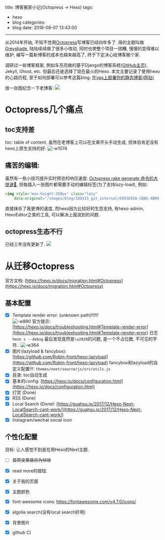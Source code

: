 title: 博客搬家小记(Octopress → Hexo)
tags:
  - hexo
  - blog
categories:
  - blog
date: 2018-08-07 13:43:00
---

从2014年开始, 不知不觉用[Octopress](http://octopress.org/)写博客已经四年多了. 用的主题叫做[Greyshade](https://shashankmehta.in/archive/2012/greyshade.html), 陆陆续续做了很多小改动, 同时也使整个项目一团糟, 慢慢的变得难以维护, 编写一篇新博客的成本也越来越高了, 终于下定决心给博客搬个家. 

调研过一些博客框架, 例如车亮亮做的基于Django的博客系统([GitHub主页](https://github.com/liangliangyy/DjangoBlog)), Jekyll, Ghost, etc. 但最后还是选择了现在最火的Hexo. 本文主要记录了使用hexo的心路历程, 至于如何部署可以参考这篇blog: [在vps上部署你的静态博客(网站)
](/blog/20170729/octopress-nginx-vps/)   

<!--more-->

放一张图纪念一下老博客:
![](/images/blog/180807_octopress_to_hexo/old_blog.png)


# Octopress几个痛点
## toc支持差
toc: table of content, 虽然在老博客上可以在文章开头手动生成, 但体验肯定没有hexo上原生支持的好:
![-w1074](/images/blog/180807_octopress_to_hexo/15336334210310.jpg)


## 痛苦的编辑:
虽然有一些小技巧提升实时预览的响应速度: [Octopress rake generate 命令的大提速🚀](/blog/20170812/rake-trick-octopress/), 但每插入一张图片都需要手动的编辑标签(为了支持lazy-load), 例如: 
```html
<img style="max-height:350px" class="lazy" 
    data-original="/images/blog/180315_git_internal/6993E92A-CB86-4BB9-9063-F3134BDC94D3.png">
```
直接抹杀了我更博的速度, 而hexo因为比较好的生态支持, 有hexo-admin, HexoEditor之类的工具, 可以解决上面说到的问题.

## octopress生态不行
已经三年没有更新了.
![](/images/blog/180807_octopress_to_hexo/github_octopress.png)   


# 从迁移Octopress
官方文档: [https://hexo.io/docs/migration.html#Octopress](https://hexo.io/docs/migration.html#Octopress)

## 基本配置
- [x] Template render error: (unknown path)!!!!!!   
![-w890](/images/blog/180807_octopress_to_hexo/15336323445390.jpg)
官方提示: [https://hexo.io/docs/troubleshooting.html#Template-render-error](https://hexo.io/docs/troubleshooting.html#Template-render-error)
日志`hexo s --debug`
最后发现竟然是`\u2028`的问题, 是一个不占位数, 不可见的字符..
![-w364](/images/blog/180807_octopress_to_hexo/15336324014527.jpg)
- [x] 图片(lazyload & fancybox):    
[https://github.com/Robin-front/hexo-lazyload](https://github.com/Robin-front/hexo-lazyload)
fancybox和lazyload的自定义配置!!!: `themes/next/source/js/src/utils.js`
- [x] 目录: toc自动生成
- [x] 基本的config: [https://hexo.io/docs/configuration.html](https://hexo.io/docs/configuration.html)
- [x] 打赏 (Done)
- [x] RSS (Done)
- [x] Local Search (Done): [https://guahsu.io/2017/12/Hexo-Next-LocalSearch-cant-work/](https://guahsu.io/2017/12/Hexo-Next-LocalSearch-cant-work/)
- [x] Instagram/wechat social icon

## 个性化配置
目标: 让人感觉不到是在用Hexo的Next主题.
- [ ] ~~首页文章显示为块状~~
- [x] read more的按钮.
- [x] 关于我的页面
- [x] 主题颜色
- [x] font-awesome icons: https://fontawesome.com/v4.7.0/icons/
- [x] algolia search(没有local search好用)
- [x] 背景图片
- [x] github CI






